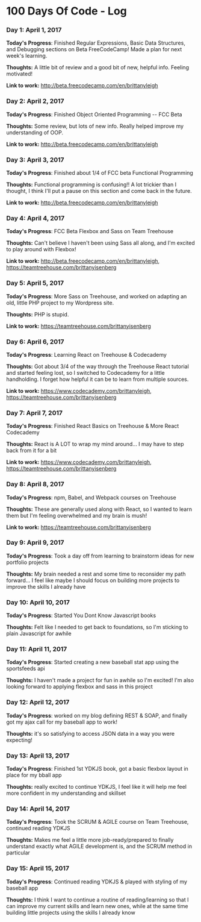 # 100 Days Of Code - Log

### Day 1: April 1, 2017

**Today's Progress**: Finished Regular Expressions, Basic Data Structures, and Debugging sections on Beta FreeCodeCamp! Made a plan for next week's learning.

**Thoughts:** A little bit of review and a good bit of new, helpful info. Feeling motivated!

**Link to work:** http://beta.freecodecamp.com/en/brittanyleigh


### Day 2: April 2, 2017

**Today's Progress**: Finished Object Oriented Programming -- FCC Beta

**Thoughts:** Some review, but lots of new info. Really helped improve my understanding of OOP.

**Link to work:** http://beta.freecodecamp.com/en/brittanyleigh

### Day 3: April 3, 2017

**Today's Progress**: Finished about 1/4 of FCC beta Functional Programming

**Thoughts:** Functional programming is confusing!! A lot trickier than I thought, I think I'll put a pause on this section and come back in the future.

**Link to work:** http://beta.freecodecamp.com/en/brittanyleigh

### Day 4: April 4, 2017

**Today's Progress**: FCC Beta Flexbox and Sass on Team Treehouse

**Thoughts:** Can't believe I haven't been using Sass all along, and I'm excited to play around with Flexbox!

**Link to work:** http://beta.freecodecamp.com/en/brittanyleigh, https://teamtreehouse.com/brittanyisenberg

### Day 5: April 5, 2017

**Today's Progress**: More Sass on Treehouse, and worked on adapting an old, little PHP project to my Wordpress site.

**Thoughts:** PHP is stupid.

**Link to work:** https://teamtreehouse.com/brittanyisenberg

### Day 6: April 6, 2017

**Today's Progress**: Learning React on Treehouse & Codecademy

**Thoughts:** Got about 3/4 of the way through the Treehouse React tutorial and started feeling lost, so I switched to Codecademy for a little handholding. I forget how helpful it can be to learn from multiple sources.

**Link to work:** https://www.codecademy.com/brittanyleigh, https://teamtreehouse.com/brittanyisenberg

### Day 7: April 7, 2017

**Today's Progress**: Finished React Basics on Treehouse & More React Codecademy

**Thoughts:** React is A LOT to wrap my mind around... I may have to step back from it for a bit

**Link to work:** https://www.codecademy.com/brittanyleigh, https://teamtreehouse.com/brittanyisenberg

### Day 8: April 8, 2017

**Today's Progress**: npm, Babel, and Webpack courses on Treehouse

**Thoughts:** These are generally used along with React, so I wanted to learn them but I'm feeling overwhelmed and my brain is mush!

**Link to work:** https://teamtreehouse.com/brittanyisenberg

### Day 9: April 9, 2017

**Today's Progress**: Took a day off from learning to brainstorm ideas for new portfolio projects

**Thoughts:** My brain needed a rest and some time to reconsider my path forward... I feel like maybe I should focus on building more projects to improve the skills I already have

### Day 10: April 10, 2017

**Today's Progress**: Started You Dont Know Javascript books

**Thoughts:** Felt like I needed to get back to foundations, so I'm sticking to plain Javascript for awhile

### Day 11: April 11, 2017

**Today's Progress**: Started creating a new baseball stat app using the sportsfeeds api

**Thoughts:** I haven't made a project for fun in awhile so I'm excited! I'm also looking forward to applying flexbox and sass in this project

### Day 12: April 12, 2017

**Today's Progress**: worked on my blog defining REST & SOAP, and finally got my ajax call for my baseball app to work!

**Thoughts:** it's so satisfying to access JSON data in a way you were expecting!

### Day 13: April 13, 2017

**Today's Progress**: Finished 1st YDKJS book, got a basic flexbox layout in place for my bball app

**Thoughts:** really excited to continue YDKJS, I feel like it will help me feel more confident in my understanding and skillset

### Day 14: April 14, 2017

**Today's Progress**: Took the SCRUM & AGILE course on Team Treehouse, continued reading YDKJS

**Thoughts:** Makes me feel a little more job-ready/prepared to finally understand exactly what AGILE development is, and the SCRUM method in particular

### Day 15: April 15, 2017

**Today's Progress**: Continued reading YDKJS & played with styling of my baseball app

**Thoughts:** I think I want to continue a routine of reading/learning so that I can improve my current skills and learn new ones, while at the same time building little projects using the skills I already know






